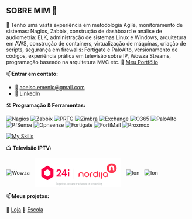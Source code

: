 ## SOBRE MIM 👋
🧠 Tenho uma vasta experiência em metodologia Agile, monitoramento de sistemas: Nagios, Zabbix, construção de dashboard e análise de audiometria: ELK, administração de sistemas Linux e Windows, arquitetura em AWS, construção de containers, virtualização de máquinas, criação de scripts, segurança em firewalls: Fortigate e PaloAlto, versionamento de códigos, experiência prática em televisão sobre IP, Wowza Streams, programação baseado na arquitetura MVC etc.
🔗 [Meu Portfólio](https://acaluege.github.io/portfolio/)

📫**Entrar em contato:**
- 📧 [acelso.emenio@gmail.com](mailto:acelso.emenio@gmail.com)  
- 🔗 [LinkedIn](https://linkedin.com/in/afonso-c-272b3254)

🛠️ **Programação & Ferramentas:**

![Nagios](https://img.shields.io/badge/Nagios-monitoring-blue)
![Zabbix](https://img.shields.io/badge/Zabbix-monitoring-red)
![PRTG](https://img.shields.io/badge/PRTG-monitoring-DarkOliveGreen)
![Zimbra](https://img.shields.io/badge/Zimbra-serverMail-aero)
![Exchange](https://img.shields.io/badge/Exchange-mail-cyan)
![O365](https://img.shields.io/badge/O365-mail-brown)
![PaloAlto](https://img.shields.io/badge/PaloAlto-firewall-yellow)
![PfSense](https://img.shields.io/badge/pfSense-firewall-orange)
![Opnsense](https://img.shields.io/badge/OPNsense-firewall-cyan)
![Fortigate](https://img.shields.io/badge/Fortigate-firewall-lightgrey)
![FortiMail](https://img.shields.io/badge/FortiMail-firewall-cyan)
![Proxmox](https://img.shields.io/badge/Proxmox-vms-green)

[![My Skills](https://skillicons.dev/icons?i=php,js,html,css,bootstrap,git,github,gitlab,bitbucket,aws,vscode,gmail,docker,nginx,debian,ubuntu,windows,linux,mysql)](https://skillicons.dev)

📺 **Televisão IPTV:**
<p>
  <img src="https://seekvectorlogo.net/wp-content/uploads/2019/09/wowza-media-systems-vector-logo.png" alt="Wowza" height="70" style="vertical-align: middle; margin-right: 10px;"/>
  <img src="https://raw.githubusercontent.com/portugalgit/portugalgit/main/nordi.png" alt="Nordija" height="80" style="vertical-align: middle; margin-right: 10px;"/>
  <img src="https://upload.wikimedia.org/wikipedia/commons/c/c4/Ion_Television_logo.svg" alt="Ion" height="80" style="vertical-align: middle; margin-right: 10px;"/>
  <img src="https://upload.wikimedia.org/wikipedia/commons/4/41/Google_TV_logo.svg" alt="Ion" height="60" style="vertical-align: middle;"/>   
</p>

📫**Meus projetos:**

🛒 [Loja](https://github.com/portugalgit/eshop) 🏫 [Escola](https://github.com/portugalgit/akival)










